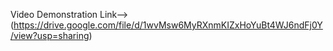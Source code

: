 Video Demonstration
Link-->(https://drive.google.com/file/d/1wvMsw6MyRXnmKIZxHoYuBt4WJ6ndFj0Y/view?usp=sharing)
